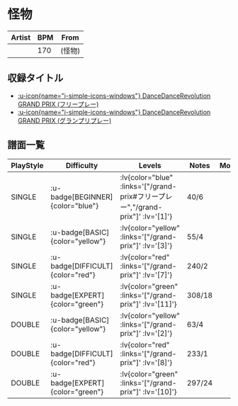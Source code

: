 # 怪物

|Artist|BPM|From|
|------|---|----|
||170|(怪物)|

## 収録タイトル

- [ :u-icon{name="i-simple-icons-windows"} DanceDanceRevolution GRAND PRIX (フリープレー)](/grand-prix#フリープレー)
- [ :u-icon{name="i-simple-icons-windows"} DanceDanceRevolution GRAND PRIX (グランプリプレー)](/grand-prix)

## 譜面一覧

|PlayStyle|Difficulty|Levels|Notes|Movie|
|---------|----------|------|-----|-----|
|SINGLE| :u-badge[BEGINNER]{color="blue"} | :lv{color="blue" :links='["/grand-prix#フリープレー","/grand-prix"]' :lv='[1]'} |40/6||
|SINGLE| :u-badge[BASIC]{color="yellow"} | :lv{color="yellow" :links='["/grand-prix"]' :lv='[3]'} |55/4||
|SINGLE| :u-badge[DIFFICULT]{color="red"} | :lv{color="red" :links='["/grand-prix"]' :lv='[7]'} |240/2||
|SINGLE| :u-badge[EXPERT]{color="green"} | :lv{color="green" :links='["/grand-prix"]' :lv='[11]'} |308/18||
|DOUBLE| :u-badge[BASIC]{color="yellow"} | :lv{color="yellow" :links='["/grand-prix"]' :lv='[2]'} |63/4||
|DOUBLE| :u-badge[DIFFICULT]{color="red"} | :lv{color="red" :links='["/grand-prix"]' :lv='[8]'} |233/1||
|DOUBLE| :u-badge[EXPERT]{color="green"} | :lv{color="green" :links='["/grand-prix"]' :lv='[10]'} |297/24||
